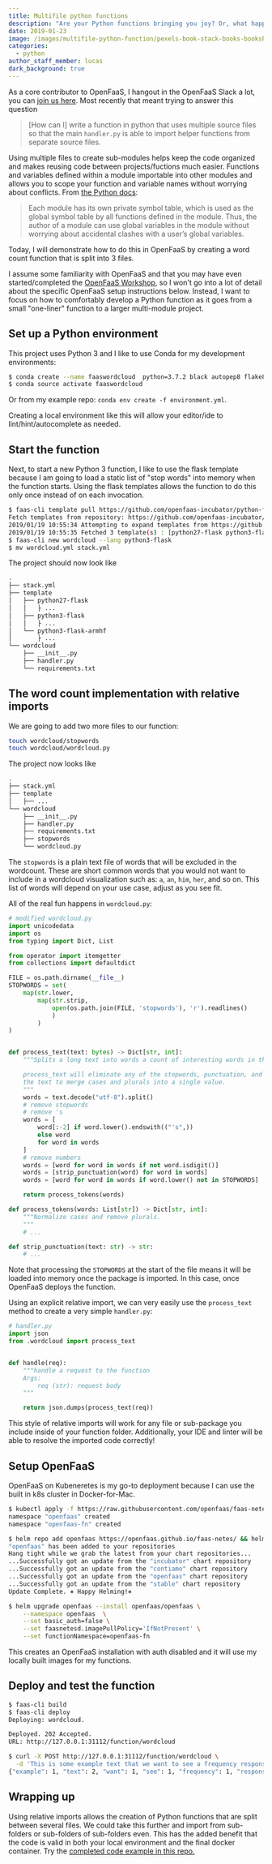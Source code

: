 ```yaml
---
title: Multifile python functions
description: "Are your Python functions bringing you joy? Or, what happens when you want to split your Python function into multiple modules?"
date: 2019-01-23
image: /images/multifile-python-function/pexels-book-stack-books-bookshop-264635.jpg
categories:
  - python
author_staff_member: lucas
dark_background: true
---
```


As a core contributor to OpenFaaS, I hangout in the OpenFaaS Slack a lot, you can [join us here][openfaas-slack-singnup]. Most recently that meant trying to answer this question

> [How can I] write a function in python that uses multiple source files so that the main `handler.py` is able to import helper functions from separate source files.

Using multiple files to create sub-modules helps keep the code organized and makes reusing code between projects/fuctions much easier. Functions and variables defined within a module importable into other modules and allows you to scope your function and variable names without worrying about conflicts. From [the Python docs](https://docs.python.org/3/tutorial/modules.html#more-on-modules):

> Each module has its own private symbol table, which is used as the global symbol table by all functions defined in the module. Thus, the author of a module can use global variables in the module without worrying about accidental clashes with a user’s global variables.

Today, I will demonstrate how to do this in OpenFaaS by creating a word count function that is split into 3 files.

I assume some familiarity with OpenFaaS and that you may have even started/completed the [OpenFaaS Workshop][workshop-repo], so I won't go into a lot of detail about the specific OpenFaaS setup instructions below. Instead, I want to focus on how to comfortably develop a Python function as it goes from a small "one-liner" function to a larger multi-module project.

## Set up a Python environment

This project uses Python 3 and I like to use Conda for my development environments:

```sh
$ conda create --name faaswordcloud  python=3.7.2 black autopep8 flake8 pylint mypy flask gevent
$ conda source activate faaswordcloud
```

Or from my example repo: `conda env create -f environment.yml`.

Creating a local environment like this will allow your editor/ide to lint/hint/autocomplete as needed.

## Start the function

Next, to start a new Python 3 function, I like to use the flask template because I am going to load a static list of "stop words" into memory when the function starts. Using the flask templates allows the function to do this only once instead of on each invocation.

```sh
$ faas-cli template pull https://github.com/openfaas-incubator/python-flask-template
Fetch templates from repository: https://github.com/openfaas-incubator/python-flask-template at master
2019/01/19 10:55:34 Attempting to expand templates from https://github.com/openfaas-incubator/python-flask-template
2019/01/19 10:55:35 Fetched 3 template(s) : [python27-flask python3-flask python3-flask-armhf] from https://github.com/openfaas-incubator/python-flask-template
$ faas-cli new wordcloud --lang python3-flask
$ mv wordcloud.yml stack.yml
```

The project should now look like

```txt
.
├── stack.yml
├── template
│   ├── python27-flask
│   │   ├ ...
│   ├── python3-flask
│   │   ├ ...
│   └── python3-flask-armhf
│       ├ ...
└── wordcloud
    ├── __init__.py
    ├── handler.py
    └── requirements.txt
```

## The word count implementation with relative imports

We are going to add two more files to our function:

```sh
touch wordcloud/stopwords
touch wordcloud/wordcloud.py
```

The project now looks like

```txt
.
├── stack.yml
├── template
│   ├── ...
└── wordcloud
    ├── __init__.py
    ├── handler.py
    ├── requirements.txt
    ├── stopwords
    └── wordcloud.py
```

The `stopwords` is a plain text file of words that will be excluded in the wordcount. These are short common words that you would not want to include in a wordcloud visualization such as: `a`, `an`, `him`, `her`, and so on. This list of words will depend on your use case, adjust as you see fit.

All of the real fun happens in `wordcloud.py`:

```py
# modified wordcloud.py
import unicodedata
import os
from typing import Dict, List

from operator import itemgetter
from collections import defaultdict

FILE = os.path.dirname(__file__)
STOPWORDS = set(
    map(str.lower,
        map(str.strip,
            open(os.path.join(FILE, 'stopwords'), 'r').readlines()
            )
        )
)


def process_text(text: bytes) -> Dict[str, int]:
    """Splits a long text into words a count of interesting words in the text.

    process_text will eliminate any of the stopwords, punctuation, and normalize
    the text to merge cases and plurals into a single value.
    """
    words = text.decode("utf-8").split()
    # remove stopwords
    # remove 's
    words = [
        word[:-2] if word.lower().endswith(("'s",))
        else word
        for word in words
    ]
    # remove numbers
    words = [word for word in words if not word.isdigit()]
    words = [strip_punctuation(word) for word in words]
    words = [word for word in words if word.lower() not in STOPWORDS]

    return process_tokens(words)

def process_tokens(words: List[str]) -> Dict[str, int]:
    """Normalize cases and remove plurals.
    """
    # ...

def strip_punctuation(text: str) -> str:
    # ...
```

Note that processing the `STOPWORDS` at the start of the file means it will be loaded into memory once the package is imported. In this case, once OpenFaaS deploys the function.

Using an explicit relative import, we can very easily use the `process_text` method to create a very simple `handler.py`:

```py
# handler.py
import json
from .wordcloud import process_text


def handle(req):
    """handle a request to the function
    Args:
        req (str): request body
    """

    return json.dumps(process_text(req))
```

This style of relative imports will work for any file or sub-package you include inside of your function folder. Additionally, your IDE and linter will be able to resolve the imported code correctly!

## Setup OpenFaaS

OpenFaaS on Kubeneretes is my go-to deployment because I can use the built in k8s cluster in Docker-for-Mac.

```sh
$ kubectl apply -f https://raw.githubusercontent.com/openfaas/faas-netes/master/namespaces.yml
namespace "openfaas" created
namespace "openfaas-fn" created

$ helm repo add openfaas https://openfaas.github.io/faas-netes/ && helm repo update
"openfaas" has been added to your repositories
Hang tight while we grab the latest from your chart repositories...
...Successfully got an update from the "incubator" chart repository
...Successfully got an update from the "contiamo" chart repository
...Successfully got an update from the "openfaas" chart repository
...Successfully got an update from the "stable" chart repository
Update Complete. ⎈ Happy Helming!⎈

$ helm upgrade openfaas --install openfaas/openfaas \
    --namespace openfaas  \
    --set basic_auth=false \
    --set faasnetesd.imagePullPolicy='IfNotPresent' \
    --set functionNamespace=openfaas-fn
```

This creates an OpenFaaS installation with auth disabled and it will use my locally built images for my functions.

## Deploy and test the function

```sh
$ faas-cli build
$ faas-cli deploy
Deploying: wordcloud.

Deployed. 202 Accepted.
URL: http://127.0.0.1:31112/function/wordcloud

$ curl -X POST http://127.0.0.1:31112/function/wordcloud \
  -d 'This is some example text that we want to see a frequency response for.  It has text like apple, apples, apple tree, etc'
{"example": 1, "text": 2, "want": 1, "see": 1, "frequency": 1, "response": 1, "for": 1, "apple": 3, "tree": 1, "etc": 1}
```

## Wrapping up

Using relative imports allows the creation of Python functions that are split between several files. We could take this further and import from sub-folders or sub-folders of sub-folders even. This has the added benefit that the code is valid in both your local environment and the final docker container. Try the [completed code example in this repo.][project-repo]

[openfaas-homepage]: https://openfaas.com
[openfaas-slack-singnup]: https://docs.openfaas.com/community/#slack-workspace
[project-repo]: https://github.com/LucasRoesler/openfaas-multifile-example
[workshop-repo]: https://github.com/openfaas/workshop
